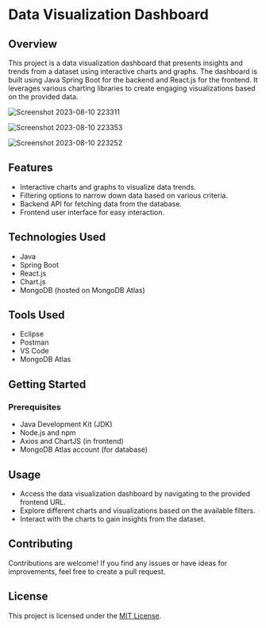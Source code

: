 # Data Visualization Dashboard

## Overview
This project is a data visualization dashboard that presents insights and trends from a dataset using interactive charts and graphs. The dashboard is built using Java 
Spring Boot for the backend and React.js for the frontend. It leverages various charting libraries to create engaging visualizations based on the provided data.

![Screenshot 2023-08-10 223311](https://github.com/THEKIRA001/BlackCofferAssignement/assets/111694017/c1d808a3-f337-48a3-ba5e-837d62a197f8)


![Screenshot 2023-08-10 223353](https://github.com/THEKIRA001/BlackCofferAssignement/assets/111694017/0da685c8-2327-4f54-b9b0-a2fa28840b5d)


![Screenshot 2023-08-10 223252](https://github.com/THEKIRA001/BlackCofferAssignement/assets/111694017/178ee61d-18e5-4c54-a2e6-950dac7f6d82)


## Features
- Interactive charts and graphs to visualize data trends.
- Filtering options to narrow down data based on various criteria.
- Backend API for fetching data from the database.
- Frontend user interface for easy interaction.

## Technologies Used
- Java
- Spring Boot
- React.js
- Chart.js
- MongoDB (hosted on MongoDB Atlas)

## Tools Used
- Eclipse
- Postman
- VS Code
- MongoDB Atlas

## Getting Started

### Prerequisites
- Java Development Kit (JDK)
- Node.js and npm
- Axios and ChartJS (in frontend)
- MongoDB Atlas account (for database)

## Usage
- Access the data visualization dashboard by navigating to the provided frontend URL.
- Explore different charts and visualizations based on the available filters.
- Interact with the charts to gain insights from the dataset.

## Contributing
Contributions are welcome! If you find any issues or have ideas for improvements, feel free to create a pull request.

## License
This project is licensed under the [MIT License](LICENSE).

